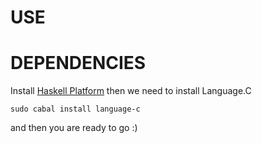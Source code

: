 USE
===

DEPENDENCIES
============
Install [Haskell Platform](http://hackage.haskell.org/platform/ "haskell platform") then we need to install Language.C
	
	sudo cabal install language-c

and then you are ready to go :)

